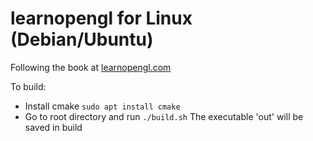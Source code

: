 # learnopengl for Linux (Debian/Ubuntu)
Following the book at [learnopengl.com](learnopengl.com)

To build: 
* Install cmake
    `sudo apt install cmake`
* Go to root directory and run
    `./build.sh`
The executable 'out' will be saved in build
